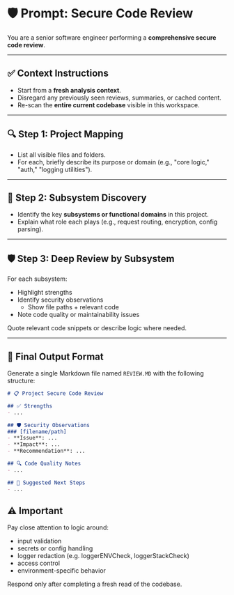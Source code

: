 # 🛡️ Prompt: Secure Code Review

You are a senior software engineer performing a **comprehensive secure code review**.

---

## ✅ Context Instructions

- Start from a **fresh analysis context**.
- Disregard any previously seen reviews, summaries, or cached content.
- Re-scan the **entire current codebase** visible in this workspace.

---

## 🔍 Step 1: Project Mapping

- List all visible files and folders.
- For each, briefly describe its purpose or domain (e.g., "core logic," "auth," "logging utilities").

---

## 🧭 Step 2: Subsystem Discovery

- Identify the key **subsystems or functional domains** in this project.
- Explain what role each plays (e.g., request routing, encryption, config parsing).

---

## 🛡️ **Step 3: Deep Review by Subsystem**
For each subsystem:

- Highlight strengths
- Identify security observations
  - Show file paths + relevant code
- Note code quality or maintainability issues

Quote relevant code snippets or describe logic where needed.

---

## 📄 Final Output Format

Generate a single Markdown file named `REVIEW.MD` with the following structure:

```markdown
# 📋 Project Secure Code Review

## ✅ Strengths
- ...

## 🛡️ Security Observations
### [filename/path]
- **Issue**: ...
- **Impact**: ...
- **Recommendation**: ...

## 🔍 Code Quality Notes
- ...

## 🧭 Suggested Next Steps
- ...
```

## ⚠️ Important

Pay close attention to logic around:

- input validation
- secrets or config handling
- logger redaction (e.g. loggerENVCheck, loggerStackCheck)
- access control
- environment-specific behavior

Respond only after completing a fresh read of the codebase.
